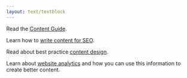 ```yaml
---
layout: text/textblock
---
```

Read the [Content Guide](https://guides.service.gov.au/content-guide/).
 
Learn how to [write content for SEO]().
 
Read about best practice [content design](/creating-user-centred-content/content-design/).
 
Learn about [website analytics]() and how you can use this information to create better content.
 

